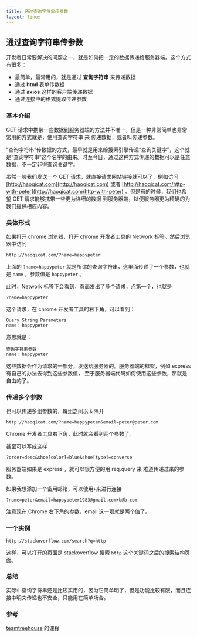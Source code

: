```yaml
---
title: 通过查询字符串传参数
layout: linux
---
```


## 通过查询字符串传参数

开发者日常要解决的问题之一，就是如何把一定的数据传递给服务器端。这个方式有很多：

- 最简单，最常用的，就是通过 **查询字符串** 来传递数据
- 通过 **html** 表单传数据
- 通过 **axios** 这样的客户端传递数据
- 通过连接中的格式提取传递参数

### 基本介绍

GET 请求中携带一些数据到服务器端的方法并不唯一，但是一种非常简单也非常常用的方式就是，使用查询字符串 来 传递数据，或者叫传递参数。

“查询字符串”传数据的方式，最早就是用来给搜索引擎传递“查询关键字”，这个就是“查询字符串”这个名字的由来。时至今日，通过这种方式传递的数据可以是任意数据，不一定非得查询关键字。

虽然一般我们发送一个 GET 请求，就直接请求网站链接就可以了，例如访问 [http://haoqicat.com](http://haoqicat.com) 或者 [http://haoqicat.com/http-with-peter](http://haoqicat.com/http-with-peter) 。但是有的时候，我们也希望 GET 请求能够携带一些更为详细的数据 到服务器端，以便服务器更为精确的为我们提供相应内容。

### 具体形式

如果打开 chrome 浏览器，打开 chrome 开发者工具的 Network 标签。然后浏览器中访问

```
http://haoqicat.com/?name=happypeter
```

上面的 `?name=happypeter` 就是所谓的查询字符串，这里面传递了一个参数，也就是 `name` ，参数值是 `happypeter` 。

此时，Network 标签下会看到，页面发出了多个请求，点第一个，也就是

```
?name=happypeter
```

这个请求，在 chrome 开发者工具的右下角，可以看到：

```
Query String Parameters
name: happypeter
```

意思就是：

```
查询字符串参数
name: happypeter
```
这些数据会作为请求的一部分，发送给服务器的。服务器端的框架，例如 express 有自己的办法去得到这些参数值， 至于服务器端代码如何使用这些参数，那就是自由的了。

### 传递多个参数

也可以传递多组参数的，每组之间以 `&` 隔开

```
http://haoqicat.com/?name=happypeter&email=peter@peter.com
```

Chrome 开发者工具右下角，此时就会看到两个参数了。

甚至可以写成这样

```
?order=desc&shoe[color]=blue&shoe[type]=converse
```

服务器端如果是 express ，就可以很方便的用 req.query 来 难道传递过来的参数。

如果我想添加一个备用邮箱，可以使用`+`来进行连接

```
?name=peter&email=happypeter1983@gmail.com+b@b.com
```

注意现在 Chrome 右下角的参数，email 这一项就是两个值了。

### 一个实例

```
http://stackoverflow.com/search?q=http
```

这样，可以打开的页面是 stackoverflow 搜索 `http` 这个关键词之后的搜索结构页面。

### 总结

实际中查询字符串还是比较实用的，因为它简单明了，但是功能比较有限，而且连接中明文传递也不安全，只能用在简单场合。

### 参考

[teamtreehouse](https://teamtreehouse.com/library/http-basics/introduction-to-http/sending-data-with-a-get-request) 的课程
